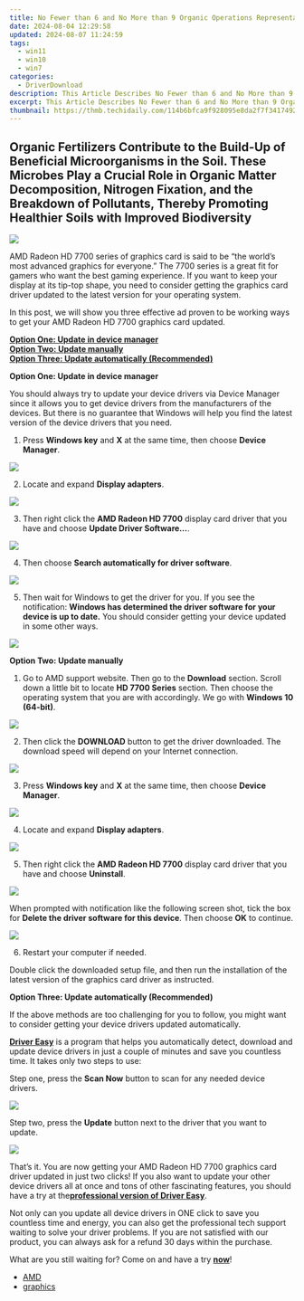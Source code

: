 ```yaml
---
title: No Fewer than 6 and No More than 9 Organic Operations Representatives From the Production, Handling and Processing Sectors of the USDA Certified Organic Industry
date: 2024-08-04 12:29:58
updated: 2024-08-07 11:24:59
tags:
  - win11
  - win10
  - win7
categories:
  - DriverDownload
description: This Article Describes No Fewer than 6 and No More than 9 Organic Operations Representatives From the Production, Handling and Processing Sectors of the USDA Certified Organic Industry
excerpt: This Article Describes No Fewer than 6 and No More than 9 Organic Operations Representatives From the Production, Handling and Processing Sectors of the USDA Certified Organic Industry
thumbnail: https://thmb.techidaily.com/114b6bfca9f928095e8da2f7f3417492afac50bf37b6d4d36fe64b43b43e9aea.jpg
---
```


## Organic Fertilizers Contribute to the Build-Up of Beneficial Microorganisms in the Soil. These Microbes Play a Crucial Role in Organic Matter Decomposition, Nitrogen Fixation, and the Breakdown of Pollutants, Thereby Promoting Healthier Soils with Improved Biodiversity

![](https://images.drivereasy.com/wp-content/uploads/2016/12/img_586334850d9b5.jpg)  
  
 AMD Radeon HD 7700 series of graphics card is said to be “the world’s most advanced graphics for everyone.” The 7700 series is a great fit for gamers who want the best gaming experience. If you want to keep your display at its tip-top shape, you need to consider getting the graphics card driver updated to the latest version for your operating system.
  
 In this post, we will show you three effective ad proven to be working ways to get your AMD Radeon HD 7700 graphics card updated.
  
[**Option One: Update in device manager**](https://tools.techidaily.com/drivereasy/download/)  
[**Option Two: Update manually**](https://tools.techidaily.com/drivereasy/download/)  
[**Option Three: Update automatically (Recommended)**](https://www.drivereasy.com/knowledge/amd-radeon-hd-7700-graphics-driver-download-updates-easily/#3)  
  
**Option One: Update in device manager**  
  
 You should always try to update your device drivers via Device Manager since it allows you to get device drivers from the manufacturers of the devices. But there is no guarantee that Windows will help you find the latest version of the device drivers that you need.
  
 1) Press **Windows key** and **X** at the same time, then choose **Device Manager**.
  
![](https://images.drivereasy.com/wp-content/uploads/2016/12/img_58633847649da.png)

 2) Locate and expand **Display adapters**.
  
![](https://images.drivereasy.com/wp-content/uploads/2016/12/img_58633888b815f.jpg)

 3) Then right click the **AMD Radeon HD 7700** display card driver that you have and choose **Update Driver Software…**.  
  
![](https://images.drivereasy.com/wp-content/uploads/2016/12/img_58633adf15869.jpg)  
  
 4) Then choose **Search automatically for driver software**.
  
![](https://images.drivereasy.com/wp-content/uploads/2016/12/img_58633bb7037e2.jpg)

 5) Then wait for Windows to get the driver for you. If you see the notification: **Windows has determined the driver software for your device is up to date.** You should consider getting your device updated in some other ways.
  
![](https://images.drivereasy.com/wp-content/uploads/2016/12/img_58633c3acc5d9.png)
  
**Option Two: Update manually**  
  
 1) Go to AMD support website. Then go to the **Download** section. Scroll down a little bit to locate **HD 7700 Series** section. Then choose the operating system that you are with accordingly. We go with **Windows 10 (64-bit)**.
  
![](https://images.drivereasy.com/wp-content/uploads/2016/12/img_58633d87a3653.png)

 2) Then click the **DOWNLOAD** button to get the driver downloaded. The download speed will depend on your Internet connection.
  
![](https://images.drivereasy.com/wp-content/uploads/2016/12/img_58633e49b346a.jpg)

 3) Press **Windows key** and **X** at the same time, then choose **Device Manager**.
  
![](https://images.drivereasy.com/wp-content/uploads/2016/12/img_58633847649da.png)

 4) Locate and expand **Display adapters**.
  
![](https://images.drivereasy.com/wp-content/uploads/2016/12/img_58633888b815f.jpg)

 5) Then right click the **AMD Radeon HD 7700** display card driver that you have and choose **Uninstall**.
  
![](https://images.drivereasy.com/wp-content/uploads/2016/12/img_58633ead50985.jpg)

 When prompted with notification like the following screen shot, tick the box for **Delete the driver software for this device**. Then choose **OK** to continue.
  
![](https://images.drivereasy.com/wp-content/uploads/2016/12/img_5860d243e91ce.png)  
  
 6) Restart your computer if needed.
  
 Double click the downloaded setup file, and then run the installation of the latest version of the graphics card driver as instructed.
  
**Option Three: Update automatically (Recommended)**  
  
 If the above methods are too challenging for you to follow, you might want to consider getting your device drivers updated automatically.
  
[**Driver Easy**](https://tools.techidaily.com/drivereasy/download/) is a program that helps you automatically detect, download and update device drivers in just a couple of minutes and save you countless time. It takes only two steps to use:
  
 Step one, press the **Scan Now** button to scan for any needed device drivers.  
  
![](https://images.drivereasy.com/wp-content/uploads/2017/04/img_58e770d3d35f3.png)

 Step two, press the **Update** button next to the driver that you want to update.  
  
![](https://images.drivereasy.com/wp-content/uploads/2017/04/img_58e770e13b131.jpg)  
  
 That’s it. You are now getting your AMD Radeon HD 7700 graphics card driver updated in just two clicks! If you also want to update your other device drivers all at once and tons of other fascinating features, you should have a try at the[**professional version of Driver Easy**](https://tools.techidaily.com/drivereasy/download/).
  
 Not only can you update all device drivers in ONE click to save you countless time and energy, you can also get the professional tech support waiting to solve your driver problems. If you are not satisfied with our product, you can always ask for a refund 30 days within the purchase.
  
 What are you still waiting for? Come on and have a try [**now**](https://tools.techidaily.com/drivereasy/download/)!

* [AMD](https://tools.techidaily.com/drivereasy/download/)
* [graphics](https://tools.techidaily.com/drivereasy/download/)

<ins class="adsbygoogle"
     style="display:block"
     data-ad-format="autorelaxed"
     data-ad-client="ca-pub-7571918770474297"
     data-ad-slot="1223367746"></ins>



<ins class="adsbygoogle"
     style="display:block"
     data-ad-client="ca-pub-7571918770474297"
     data-ad-slot="8358498916"
     data-ad-format="auto"
     data-full-width-responsive="true"></ins>

